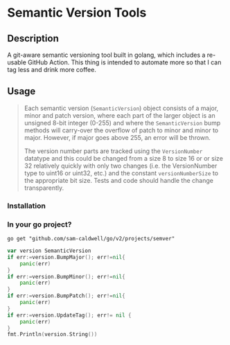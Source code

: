 Semantic Version Tools
======================

## Description

A git-aware semantic versioning tool built in golang, which 
includes a re-usable GitHub Action. This thing is intended to 
automate more so that I can tag less and drink more coffee.

## Usage

> Each semantic version (`SemanticVersion`) object consists of
> a major, minor and patch version, where each part of the
> larger object is an unsigned 8-bit integer (0-255) and where
> the `SemanticVersion` bump methods will carry-over the overflow
> of patch to minor and minor to major. However, if major goes
> above 255, an error will be thrown.
>
> The version number parts are tracked using the `VersionNumber`
> datatype and this could be changed from a size 8 to size 16 or
> or size 32 relatively quickly with only two changes (i.e. the
> VersionNumber type to uint16 or uint32, etc.) and the constant
> `versionNumberSize` to the appropriate bit size. Tests and code
> should handle the change transparently.

### Installation

### In your go project?

`go get "github.com/sam-caldwell/go/v2/projects/semver"`

```go
var version SemanticVersion
if err:=version.BumpMajor(); err!=nil{
    panic(err)
}
if err:=version.BumpMinor(); err!=nil{
    panic(err)
}
if err:=version.BumpPatch(); err!=nil{
    panic(err)
}
if err:=version.UpdateTag(); err!= nil {
    panic(err)
}
fmt.Println(version.String())
```
